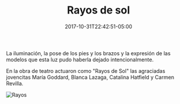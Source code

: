 ﻿---
title: "Rayos de sol"
description: "Sritas Rayos de Sol en el Casino Torreón 1925"
slug: "rayos"
image: pic20.jpg
keywords: ""
categories: 
    - ""
    - ""
date: 2017-10-31T22:42:51-05:00
draft: false
---
La iluminación, la pose de los pies y los brazos y la expresión de las modelos  que esta luz pudo haberla dejado intencionalmente.

En la obra de teatro actuaron como "Rayos de Sol" las agraciadas jovencitas María Goddard, Blanca Lazaga, Catalina Hatfield y Carmen Revilla.


![Rayos](https://claudiaguerreros.github.io/juliososa/img/pic20.jpg)
